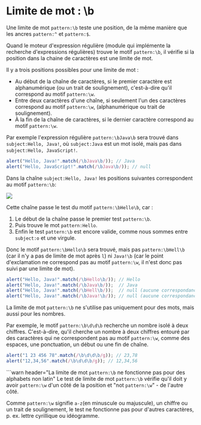 # Limite de mot : \b

Une limite de mot `pattern:\b` teste une position, de la même manière que les ancres `pattern:^` et `pattern:$`.

Quand le moteur d'expression régulière (module qui implémente la recherche d'expressions régulières) trouve le motif `pattern:\b`, il vérifie si la position dans la chaine de caractères est une limite de mot.

Il y a trois positions possibles pour une limite de mot :

- Au début de la chaîne de caractères, si le premier caractère est alphanumérique (ou un trait de soulignement), c'est-à-dire qu'il correspond au motif `pattern:\w`.
- Entre deux caractères d'une chaîne, si seulement l'un des caractères correspond au motif `pattern:\w`, (alphanumérique ou trait de soulignement).
- À la fin de la chaîne de caractères, si le dernier caractère correspond au motif `pattern:\w`.

Par exemple l'expression régulière `pattern:\bJava\b` sera trouvé dans `subject:Hello, Java!`, où `subject:Java` est un mot isolé, mais pas dans `subject:Hello, JavaScript!`.

```js run
alert("Hello, Java!".match(/\bJava\b/)); // Java
alert("Hello, JavaScript!".match(/\bJava\b/)); // null
```

Dans la chaîne `subject:Hello, Java!` les positions suivantes correspondent au motif `pattern:\b`:

![](hello-java-boundaries.svg)

Cette chaîne passe le test du motif `pattern:\bHello\b`, car :

1. Le début de la chaîne passe le premier test `pattern:\b`.
2. Puis trouve le mot `pattern:Hello`.
3. Enfin le test `pattern:\b` est encore valide, comme nous sommes entre `subject:o` et une virgule.

Donc le motif `pattern:\bHello\b` sera trouvé, mais pas `pattern:\bHell\b` (car il n'y a pas de limite de mot après `l`) ni `Java!\b` (car le point d'exclamation ne correspond pas au motif `pattern:\w`, il n'est donc pas suivi par une limite de mot).

```js run
alert("Hello, Java!".match(/\bHello\b/)); // Hello
alert("Hello, Java!".match(/\bJava\b/));  // Java
alert("Hello, Java!".match(/\bHell\b/));  // null (aucune correspondance)
alert("Hello, Java!".match(/\bJava!\b/)); // null (aucune correspondance)
```

La limite de mot `pattern:\b` ne s'utilise pas uniquement pour des mots, mais aussi pour les nombres.

Par exemple, le motif `pattern:\b\d\d\b` recherche un nombre isolé à deux chiffres. C'est-à-dire, qu'il cherche un nombre à deux chiffres entouré par des caractères qui ne correspondent pas au motif `pattern:\w`, comme des espaces, une ponctuation, un début ou une fin de chaîne.

```js run
alert("1 23 456 78".match(/\b\d\d\b/g)); // 23,78
alert("12,34,56".match(/\b\d\d\b/g)); // 12,34,56
```

```warn header="La limite de mot `pattern:\b` ne fonctionne pas pour des alphabets non latin"
Le test de limite de mot `pattern:\b` vérifie qu'il doit y avoir `pattern:\w` d'un côté de la position et "not `pattern:\w`" - de l'autre côté.

Comme `pattern:\w` signifie `a-z`(en minuscule ou majuscule), un chiffre ou un trait de soulignement, le test ne fonctionne pas pour d'autres caractères, p. ex. lettre cyrillique ou idéogramme.
```
